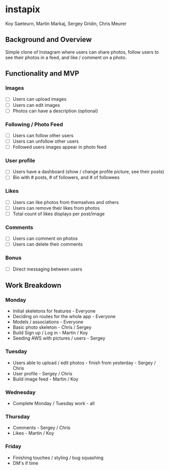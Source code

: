 # instapix

Koy Saeteurn, Martin Markaj, Sergey Gridin, Chris Meurer

## Background and Overview
Simple clone of Instagram where users can share photos, follow users to see their photos in a feed, and like / comment on a photo.

## Functionality and MVP
### Images 
- [ ] Users can upload images
- [ ] Users can edit images
- [ ] Photos can have a description (optional)

### Following / Photo Feed 
- [ ] Users can follow other users
- [ ] Users can unfollow other users
- [ ] Followed users images appear in photo feed

### User profile 
- [ ] Users have a dashboard (show / change profile picture, see their posts) 
- [ ] Bio with # posts, # of followers, and # of followees

### Likes
- [ ] Users can like photos from themselves and others
- [ ] Users can remove their likes from photos
- [ ] Total count of likes displays per post/image
 
### Comments
- [ ] Users can comment on photos 
- [ ] Users can delete their comments

### Bonus 
- [ ] Direct messaging between users


## Work Breakdown
### Monday
- Initial skeletons for features - Everyone 
- Deciding on routes for the whole app - Everyone
- Models / associations - Everyone 
- Basic photo skeleton - Chris / Sergey
- Build Sign up / Log in - Martin / Koy
- Seeding AWS with pictures / users - Sergey
 
### Tuesday
- Users able to upload / edit photos - finish from yesterday - Sergey / Chris
- User profile - Sergey / Chris
- Build image feed - Martin / Koy

### Wednesday
- Complete Monday / Tuesday work - all

### Thursday
- Comments - Sergey / Chris 
- Likes - Martin / Koy

### Friday 
- Finishing touches / styling / bug squashing 
- DM's if time 
